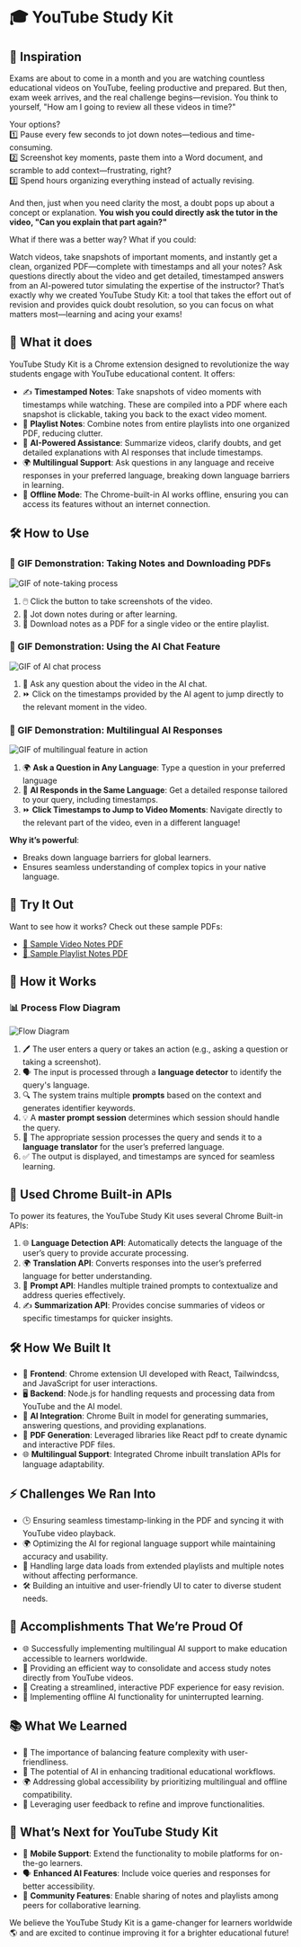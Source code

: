 # 🎓 YouTube Study Kit  

## 🌟 Inspiration
Exams are about to come in a month and you are watching countless educational videos on YouTube, feeling productive and prepared. But then, exam week arrives, and the real challenge begins—revision. You think to yourself, "How am I going to review all these videos in time?"

Your options?<br/>
1️⃣ Pause every few seconds to jot down notes—tedious and time-consuming.<br/>
2️⃣ Screenshot key moments, paste them into a Word document, and scramble to add context—frustrating, right?<br/>
3️⃣ Spend hours organizing everything instead of actually revising.<br/>
<br/>
And then, just when you need clarity the most, a doubt pops up about a concept or explanation. **You wish you could directly ask the tutor in the video, "Can you explain that part again?"**

What if there was a better way?
What if you could:

Watch videos, take snapshots of important moments, and instantly get a clean, organized PDF—complete with timestamps and all your notes?
Ask questions directly about the video and get detailed, timestamped answers from an AI-powered tutor simulating the expertise of the instructor?
That’s exactly why we created YouTube Study Kit: a tool that takes the effort out of revision and provides quick doubt resolution, so you can focus on what matters most—learning and acing your exams!

## 🚀 What it does  
YouTube Study Kit is a Chrome extension designed to revolutionize the way students engage with YouTube educational content. It offers:  
- ✍️ **Timestamped Notes**: Take snapshots of video moments with timestamps while watching. These are compiled into a PDF where each snapshot is clickable, taking you back to the exact video moment.  
- 📂 **Playlist Notes**: Combine notes from entire playlists into one organized PDF, reducing clutter.  
- 🤖 **AI-Powered Assistance**: Summarize videos, clarify doubts, and get detailed explanations with AI responses that include timestamps.  
- 🌍 **Multilingual Support**: Ask questions in any language and receive responses in your preferred language, breaking down language barriers in learning.  
- 🔌 **Offline Mode**: The Chrome-built-in AI works offline, ensuring you can access its features without an internet connection.  

## 🛠️ How to Use  

### 🎥 GIF Demonstration: Taking Notes and Downloading PDFs  
![GIF of note-taking process](https://github.com/umeshSinghVerma/Youtube-study-kit/blob/master/Assets/Fast%20Demonstration.gif?raw=true)  

1. 🖱️ Click the button to take screenshots of the video.  
2. 📝 Jot down notes during or after learning.  
3. 📄 Download notes as a PDF for a single video or the entire playlist.  

### 🎥 GIF Demonstration: Using the AI Chat Feature  
![GIF of AI chat process](https://github.com/umeshSinghVerma/Youtube-study-kit/blob/master/Assets/Fast%20video%20(2).gif?raw=true)  

1. 🤔 Ask any question about the video in the AI chat.  
2. ⏩ Click on the timestamps provided by the AI agent to jump directly to the relevant moment in the video.

### 🎥 GIF Demonstration: Multilingual AI Responses  
![GIF of multilingual feature in action](https://github.com/umeshSinghVerma/Youtube-study-kit/blob/master/Assets/Language%20Translation.gif?raw=true)  

1. 🌍 **Ask a Question in Any Language**: Type a question in your preferred language
2. 🔁 **AI Responds in the Same Language**: Get a detailed response tailored to your query, including timestamps.  
3. ⏩ **Click Timestamps to Jump to Video Moments**: Navigate directly to the relevant part of the video, even in a different language!  

**Why it’s powerful**:  
- Breaks down language barriers for global learners.  
- Ensures seamless understanding of complex topics in your native language.  


## 📝 Try It Out  
Want to see how it works? Check out these sample PDFs:  

- [📄 Sample Video Notes PDF](https://drive.google.com/file/d/1z1S5Ckruni16N1Logj7yTIyZKU7uKbMM/view?usp=sharing)  
- [📄 Sample Playlist Notes PDF](https://drive.google.com/file/d/14wrGZylxL5JR9_5Yveb1KiK9sqdnFk64/view?usp=sharing)  

## 🔄 How it Works  

### 📊 Process Flow Diagram  
![Flow Diagram](https://github.com/umeshSinghVerma/Youtube-study-kit/blob/master/Assets/Untitled-2024-12-03-1346.png?raw=true)  

1. 🖊️ The user enters a query or takes an action (e.g., asking a question or taking a screenshot).  
2. 🗣️ The input is processed through a **language detector** to identify the query's language.  
3. 🔍 The system trains multiple **prompts** based on the context and generates identifier keywords.  
4. 💡 A **master prompt session** determines which session should handle the query.  
5. 🔄 The appropriate session processes the query and sends it to a **language translator** for the user’s preferred language.  
6. ✅ The output is displayed, and timestamps are synced for seamless learning.  

## 🔌 Used Chrome Built-in APIs  
To power its features, the YouTube Study Kit uses several Chrome Built-in APIs:  

1. 🌐 **Language Detection API**: Automatically detects the language of the user’s query to provide accurate processing.  
2. 🌍 **Translation API**: Converts responses into the user’s preferred language for better understanding.  
3. 🧠 **Prompt API**: Handles multiple trained prompts to contextualize and address queries effectively.  
4. ✍️ **Summarization API**: Provides concise summaries of videos or specific timestamps for quicker insights.  

## 🛠️ How We Built It  
- 🎨 **Frontend**: Chrome extension UI developed with React, Tailwindcss, and JavaScript for user interactions.  
- 🖥️ **Backend**: Node.js for handling requests and processing data from YouTube and the AI model.  
- 🧠 **AI Integration**: Chrome Built in model for generating summaries, answering questions, and providing explanations.  
- 📄 **PDF Generation**: Leveraged libraries like React pdf to create dynamic and interactive PDF files.  
- 🌐 **Multilingual Support**: Integrated Chrome inbuilt translation APIs for language adaptability.  

## ⚡ Challenges We Ran Into  
- 🕒 Ensuring seamless timestamp-linking in the PDF and syncing it with YouTube video playback.  
- 🌍 Optimizing the AI for regional language support while maintaining accuracy and usability.  
- 📂 Handling large data loads from extended playlists and multiple notes without affecting performance.  
- 🛠️ Building an intuitive and user-friendly UI to cater to diverse student needs.  

## 🎉 Accomplishments That We’re Proud Of  
- 🌐 Successfully implementing multilingual AI support to make education accessible to learners worldwide.  
- 📝 Providing an efficient way to consolidate and access study notes directly from YouTube videos.  
- 📄 Creating a streamlined, interactive PDF experience for easy revision.  
- 🔌 Implementing offline AI functionality for uninterrupted learning.  

## 📚 What We Learned  
- 🤝 The importance of balancing feature complexity with user-friendliness.  
- 🧠 The potential of AI in enhancing traditional educational workflows.  
- 🌍 Addressing global accessibility by prioritizing multilingual and offline compatibility.  
- 🚀 Leveraging user feedback to refine and improve functionalities.  

## 🚀 What’s Next for YouTube Study Kit  
- 📱 **Mobile Support**: Extend the functionality to mobile platforms for on-the-go learners.  
- 🗣️ **Enhanced AI Features**: Include voice queries and responses for better accessibility.  
- 🤝 **Community Features**: Enable sharing of notes and playlists among peers for collaborative learning.  

We believe the YouTube Study Kit is a game-changer for learners worldwide 🌎 and are excited to continue improving it for a brighter educational future!  
